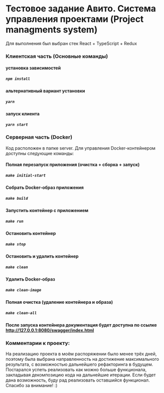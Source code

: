 # Тестовое задание Авито. Система управления проектами (Project managments system)

Для выполнения был выбран стек React + TypeScript + Redux

### Клиентская часть (Основные команды)

#### установка зависимостей

##### `npm install`

#### альтернативный вариант установки

##### `yarn`

#### запуск клиента

##### `yarn start`

### Серверная часть (Docker)

Код расположен в папке server.
Для управления Docker-контейнером доступны следующие команды:

#### Полная перезапуск приложения (очистка + сборка + запуск)

##### `make initial-start`

#### Собрать Docker-образ приложения

##### `make build`

#### Запустить контейнер с приложением

##### `make run`

#### Остановить контейнер

##### `make stop`

#### Остановить и удалить контейнер

##### `make clean`

#### Удалить Docker-образ

##### `make clean-image`

#### Полная очистка (удаление контейнера и образа)

##### `make clean-all`

#### После запуска контейнера документация будет доступна по ссылке http://127.0.0.1:8080/swagger/index.html

### Комментарии к проекту:

На реализацию проекта в моём распоряжении было менее трёх дней, поэтому была выбрана направленность на достижение максимального результата, с возможностью дальнейшего рефакторинга в будущем. Постарался успеть реализовать как можно больше функционала, закладывая декомпозицию кода на дальнейшие итерации. Если будет дана возможность, буду рад реализовать оставшийся функционал. Спасибо за внимание! :)
